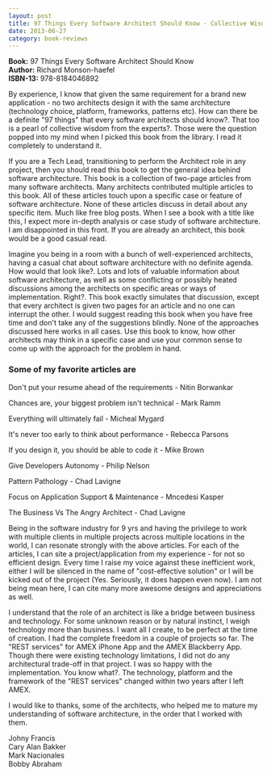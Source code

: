 ```yaml
---
layout: post
title: 97 Things Every Software Architect Should Know - Collective Wisdom from the Experts
date: 2013-06-27
category: book-reviews
---
```


**Book:** 97 Things Every Software Architect Should Know  
**Author:** Richard Monson-haefel  
**ISBN-13:** 978-8184046892

By experience, I know that given the same requirement for a brand new application - no two architects design it with the same architecture (technology choice, platform, frameworks, patterns etc). How can there be a definite "97 things" that every software architects should know?. That too is a pearl of collective wisdom from the experts?. Those were the question popped into my mind when I picked this book from the library. I read it completely to understand it.  
  
If you are a Tech Lead, transitioning to perform the Architect role in any project, then you should read this book to get the general idea behind software architecture. This book is a collection of two-page articles from many software architects. Many architects contributed multiple articles to this book. All of these articles touch upon a specific case or feature of software architecture. None of these articles discuss in detail about any specific item. Much like free blog posts. When I see a book with a title like this, I expect more in-depth analysis or case study of software architecture. I am disappointed in this front. If you are already an architect, this book would be a good casual read.  
  
Imagine you being in a room with a bunch of well-experienced architects, having a casual chat about software architecture with no definite agenda. How would that look like?. Lots and lots of valuable information about software architecture, as well as some conflicting or possibly heated discussions among the architects on specific areas or ways of implementation. Right?. This book exactly simulates that discussion, except that every architect is given two pages for an article and no one can interrupt the other. I would suggest reading this book when you have free time and don't take any of the suggestions blindly. None of the approaches discussed here works in all cases. Use this book to know, how other architects may think in a specific case and use your common sense to come up with the approach for the problem in hand.  
  
### Some of my favorite articles are
  
Don't put your resume ahead of the requirements - Nitin Borwankar  
  
Chances are, your biggest problem isn't technical - Mark Ramm  
  
Everything will ultimately fail - Micheal Mygard  
  
It's never too early to think about performance - Rebecca Parsons  
  
If you design it, you should be able to code it - Mike Brown  
  
Give Developers Autonomy - Philip Nelson  
  
Pattern Pathology - Chad Lavigne  
  
Focus on Application Support & Maintenance - Mncedesi Kasper  
  
The Business Vs The Angry Architect - Chad Lavigne  
  
Being in the software industry for 9 yrs and having the privilege to work with multiple clients in multiple projects across multiple locations in the world, I can resonate strongly with the above articles. For each of the articles, I can site a project/application from my experience - for not so efficient design. Every time I raise my voice against these inefficient work, either I will be silenced in the name of "cost-effective solution" or I will be kicked out of the project (Yes. Seriously, it does happen even now). I am not being mean here, I can cite many more awesome designs and appreciations as well.   
  
I understand that the role of an architect is like a bridge between business and technology. For some unknown reason or by natural instinct, I weigh technology more than business. I want all I create, to be perfect at the time of creation. I had the complete freedom in a couple of projects so far. The "REST services" for AMEX iPhone App and the AMEX Blackberry App. Though there were existing technology limitations, I did not do any architectural trade-off in that project. I was so happy with the implementation. You know what?. The technology, platform and the framework of the "REST services" changed within two years after I left AMEX.   
  
I would like to thanks, some of the architects, who helped me to mature my understanding of software architecture, in the order that I worked with them.  
  
Johny Francis  
Cary Alan Bakker  
Mark Nacionales  
Bobby Abraham  
